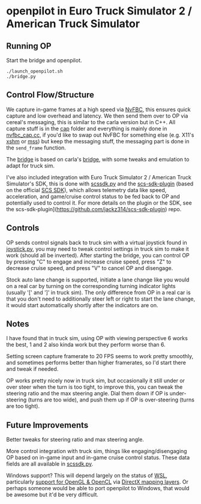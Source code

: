 openpilot in Euro Truck Simulator 2 / American Truck Simulator
=====================

## Running OP

Start the bridge and openpilot.
```
./launch_openpilot.sh
./bridge.py
```

## Control Flow/Structure

We capture in-game frames at a high speed via [NvFBC](https://developer.nvidia.com/capture-sdk), this ensures quick capture and low overhead and latency. We then send them over to OP via cereal's messaging, this is similar to the carla version but in C++. All capture stuff is in the [cap](cap) folder and everything is mainly done in [nvfbc_cap.cc](cap/nvfbc_cap.cc), if you'd like to swap out NvFBC for something else (e.g. X11's [xshm](https://linux.die.net/man/3/xshm) or [mss](https://github.com/BoboTiG/python-mss)) but keep the messaging stuff, the messaging part is done in the `send_frame` function.

The [bridge](bridge.py) is based on carla's [bridge](../sim/bridge.py), with some tweaks and emulation to adapt for truck sim. 

I've also included integration with Euro Truck Simulator 2 / American Truck Simulator's SDK, this is done with [scssdk.py](scssdk.py) and the [scs-sdk-plugin](https://github.com/jackz314/scs-sdk-plugin) (based on the official [SCS SDK](https://modding.scssoft.com/wiki/Documentation/Engine/SDK/Telemetry)), which allows telemetry data like speed, acceleration, and game/cruise control status to be fed back to OP and potentially used to control it. For more details on the plugin or the SDK, see the scs-sdk-plugin](https://github.com/jackz314/scs-sdk-plugin) repo.

## Controls

OP sends control signals back to truck sim with a virtual joystick found in [joystick.py](joystick.py), you may need to tweak control settings in truck sim to make it work (should all be inverted). After starting the bridge, you can control OP by pressing "C" to engage and increase cruise speed, press "Z" to decrease cruise speed, and press "V" to cancel OP and disengage.

Stock auto lane change is supported, initiate a lane change like you would on a real car by turning on the corresponding turning indicator lights (usually '[' and ']' in truck sim). The only difference from OP in a real car is that you don't need to additionally steer left or right to start the lane change, it would start automatically shortly after the indicators are on.

## Notes

I have found that in truck sim, using OP with viewing perspective 6 works the best, 1 and 2 also kinda work but they perform worse than 6. 

Setting screen capture framerate to 20 FPS seems to work pretty smoothly, and sometimes performs better than higher framerates, so I'd start there and tweak if needed. 

OP works pretty nicely now in truck sim, but occasionally it still under or over steer when the turn is too tight, to improve this, you can tweak the steering ratio and the max steering angle. Dial them down if OP is under-steering (turns are too wide), and push them up if OP is over-steering (turns are too tight). 

## Future Improvements

Better tweaks for steering ratio and max steering angle.

More control integration with truck sim, things like engaging/disengaging OP based on in-game input and in-game cruise control status. These data fields are all available in [scssdk.py](scssdk.py).

Windows support? This will depend largely on the status of [WSL](https://docs.microsoft.com/en-us/windows/wsl/), particularly [support for OpenGL & OpenCL](https://devblogs.microsoft.com/directx/in-the-works-opencl-and-opengl-mapping-layers-to-directx/) via [DirectX mapping layers](https://devblogs.microsoft.com/directx/in-the-works-opencl-and-opengl-mapping-layers-to-directx/). Or perhaps someone would be able to port openpilot to Windows, that would be awesome but it'd be very difficult.
